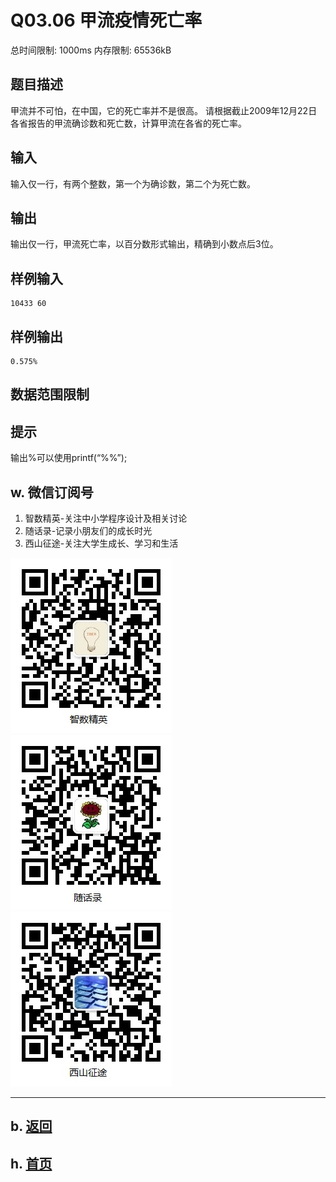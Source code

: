 # Q03.06 甲流疫情死亡率

总时间限制: 1000ms 内存限制: 65536kB

## 题目描述

甲流并不可怕，在中国，它的死亡率并不是很高。
请根据截止2009年12月22日各省报告的甲流确诊数和死亡数，计算甲流在各省的死亡率。

## 输入

输入仅一行，有两个整数，第一个为确诊数，第二个为死亡数。

## 输出

输出仅一行，甲流死亡率，以百分数形式输出，精确到小数点后3位。

## 样例输入

    10433 60

## 样例输出

    0.575%

## 数据范围限制

## 提示

输出%可以使用printf(“%%”);

## w. 微信订阅号

1. 智数精英-关注中小学程序设计及相关讨论
2. 随话录-记录小朋友们的成长时光
3. 西山征途-关注大学生成长、学习和生活

![欢迎关注“智数精英”订阅号](../../assets/me/img/idea8.jpg)
![欢迎关注“随话录”订阅号](../../assets/me/img/shl8.jpg)
![欢迎关注“西山征途”订阅号](../../assets/me/img/xszt8.jpg)

----------

## b. [返回](../)
    
## h. [首页](../../)



